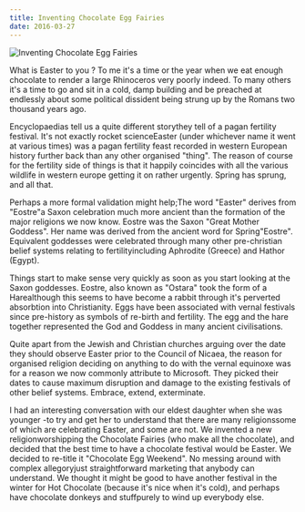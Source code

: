 ```yaml
---
title: Inventing Chocolate Egg Fairies
date: 2016-03-27
---
```


![Inventing Chocolate Egg Fairies](https://source.unsplash.com/LuQ2ex5HY3c/1600x900)

What is Easter to you ? To me it's a time or the year when we eat enough chocolate to render a large Rhinoceros very poorly indeed. To many others it's a time to go and sit in a cold, damp building and be preached at endlessly about some political dissident being strung up by the Romans two thousand years ago.

Encyclopaedias tell us a quite different storythey tell of a pagan fertility festival. It's not exactly rocket scienceEaster (under whichever name it went at various times) was a pagan fertility feast recorded in western European history further back than any other organised "thing". The reason of course for the fertility side of things is that it happily coincides with all the various wildlife in western europe getting it on rather urgently. Spring has sprung, and all that.

Perhaps a more formal validation might help;The word "Easter" derives from "Eostre"a Saxon celebration much more ancient than the formation of the major religions we now know. Eostre was the Saxon "Great Mother Goddess". Her name was derived from the ancient word for Spring"Eostre". Equivalent goddesses were celebrated through many other pre-christian belief systems relating to fertilityincluding Aphrodite (Greece) and Hathor (Egypt).

Things start to make sense very quickly as soon as you start looking at the Saxon goddesses. Eostre, also known as "Ostara" took the form of a Harealthough this seems to have become a rabbit through it's perverted absorbtion into Christianity. Eggs have been associated with vernal festivals since pre-history as symbols of re-birth and fertility. The egg and the hare together represented the God and Goddess in many ancient civilisations.

Quite apart from the Jewish and Christian churches arguing over the date they should observe Easter prior to the Council of Nicaea, the reason for organised religion deciding on anything to do with the vernal equinoxe was for a reason we now commonly attribute to Microsoft. They picked their dates to cause maximum disruption and damage to the existing festivals of other belief systems. Embrace, extend, exterminate.

I had an interesting conversation with our eldest daughter when she was younger -to try and get her to understand that there are many religionssome of which are celebrating Easter, and some are not. We invented a new religionworshipping the Chocolate Fairies (who make all the chocolate), and decided that the best time to have a chocolate festival would be Easter. We decided to re-title it "Chocolate Egg Weekend". No messing around with complex allegoryjust straightforward marketing that anybody can understand. We thought it might be good to have another festival in the winter for Hot Chocolate (because it's nice when it's cold), and perhaps have chocolate donkeys and stuffpurely to wind up everybody else.